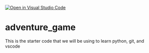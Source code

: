 [![Open in Visual Studio Code](https://classroom.github.com/assets/open-in-vscode-2e0aaae1b6195c2367325f4f02e2d04e9abb55f0b24a779b69b11b9e10269abc.svg)](https://classroom.github.com/online_ide?assignment_repo_id=17652918&assignment_repo_type=AssignmentRepo)
# adventure_game
This is the starter code that we will be using to learn python, git, and vscode
